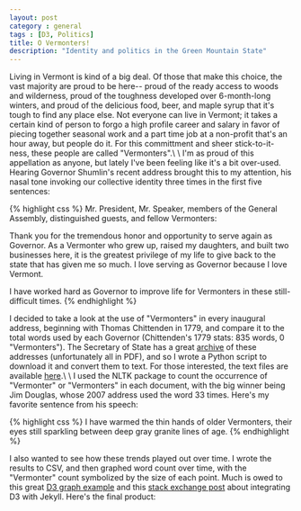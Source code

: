 ```yaml
---
layout: post
category : general
tags : [D3, Politics]
title: O Vermonters!
description: "Identity and politics in the Green Mountain State"
---
```

Living in Vermont is kind of a big deal. Of those that make this choice, the vast majority are proud to be here-- proud of the ready access to woods and wilderness, proud of the toughness developed over 6-month-long winters, and proud of the delicious food, beer, and maple syrup that it's tough to find any place else. Not everyone can live in Vermont; it takes a certain kind of person to forgo a high profile career and salary in favor of piecing together seasonal work and a part time job at a non-profit that's an hour away, but people do it. For this committment and sheer stick-to-it-ness, these people are called "Vermonters".\\
\\
I'm as proud of this appellation as anyone, but lately I've been feeling like it's a bit over-used. Hearing Governor Shumlin's recent address  brought this to my attention, his nasal tone invoking our collective identity three times in the first five sentences:

{% highlight css %}
Mr. President, Mr. Speaker, members of the General Assembly, distinguished guests,
and fellow Vermonters:

Thank you for the tremendous honor and opportunity to serve again as Governor.
As a Vermonter who grew up, raised my daughters, and built two businesses here, it
is the greatest privilege of my life to give back to the state that has given me
so much. I love serving as Governor because I love Vermont.

I have worked hard as Governor to improve life for Vermonters in these
still-difficult times.
{% endhighlight %}

I decided to take a look at the use of "Vermonters" in every inaugural address, beginning with Thomas Chittenden in 1779, and compare it to the total words used by each Governor (Chittenden's 1779 stats: 835 words, 0 "Vermonters"). The Secretary of State has a great [archive](https://www.sec.state.vt.us/archives-records/state-archives/government-history/inaugurals-and-farewells/table-of-addresses.aspx) of these addresses (unfortunately all in PDF), and so I wrote a Python script to download it and convert them to text. For those interested, the text files are available [here](/data/inauguraladdresses).\\
\\
I used the NLTK package to count the occurrence of "Vermonter" or "Vermonters" in each document, with the big winner being Jim Douglas, whose 2007 address used the word 33 times. Here's my favorite sentence from his speech:

{% highlight css %}
I have warmed the thin hands of older Vermonters, their eyes still sparkling
between deep gray granite lines of age.
{% endhighlight %}

I also wanted to see how these trends played out over time. I wrote the results to CSV, and then graphed word count over time, with the "Vermonter" count symbolized by the size of each point. Much is owed to this great [D3 graph example](http://wrobstory.github.io/2013/11/D3-brush-and-tooltip.html) and this [stack exchange post](http://stackoverflow.com/questions/22651346/how-to-embed-a-d3-js-example-to-the-jekyll-blog-post) about integrating D3 with Jekyll. Here's the final product:

<style>

#example .point {
  fill: #2f225d;
  stroke: #afa2dc;
}

#example .selected {
  fill: #afa2dc;
  stroke: #2f225d;
}

#example .axis {
  font: 10px sans-serif;
}

#example p {
  font: 12px sans-serif;
  margin: 0 0 0 0;
  padding: 0;
}

#main .tooltip {
  font: 12px sans-serif;
  margin: 0 0 0 0;
  padding: 0;
}

#example .clear-button {
  font: 14px sans-serif;
  cursor: pointer;
}

#example .axis path,
.axis line {
  fill: none;
  stroke: #000;
  shape-rendering: crispEdges;
}

#example .brush .extent {
  stroke: #fff;
  fill-opacity: .125;
  shape-rendering: crispEdges;
}
</style>
<script src="https://d3js.org/d3.v3.min.js"></script>
<script>
d3.helper = {};

d3.helper.tooltip = function(){
    var tooltipDiv;
    var bodyNode = d3.select('div#main').node();

    function tooltip(selection){

        selection.on('mouseover.tooltip', function(pD, pI){
            // Clean up lost tooltips
            d3.select('div#main').selectAll('div.tooltip').remove();
            // Append tooltip
            tooltipDiv = d3.select('div#main')
                           .append('div')
                           .attr('class', 'tooltip')
            var absoluteMousePos = d3.mouse(bodyNode);
            tooltipDiv.style({

                left: (absoluteMousePos[0])+'px',
                top: (absoluteMousePos[1])+'px',
                'background-color': '#d8d5e4',
                width: '170px',
                height: '60px',
                padding: '5px',
                position: 'absolute',
                'z-index': 1001,
                'box-shadow': '0 1px 2px 0 #656565'
            });

            var first_line = '<p>Governor: ' + pD.governor + '<br>'
            var second_line = 'Year: ' + pD.year + '<br>'
            var third_line = 'Total Words: ' + pD.totalwords_text + '<br>'
            var fourth_line = 'Number of "Vermonters": ' + pD.numvermonters

            tooltipDiv.html(first_line + second_line + third_line + fourth_line)
        })
        .on('mousemove.tooltip', function(pD, pI){
            // Move tooltip
            var absoluteMousePos = d3.mouse(bodyNode);
            tooltipDiv.style({
                left: (absoluteMousePos[0] - 190)+'px',
                top: (absoluteMousePos[1] + 10)+'px'
            });
        })
        .on('mouseout.tooltip', function(pD, pI){
            // Remove tooltip
            tooltipDiv.remove();
        });

    }

    tooltip.attr = function(_x){
        if (!arguments.length) return attrs;
        attrs = _x;
        return this;
    };

    tooltip.style = function(_x){
        if (!arguments.length) return styles;
        styles = _x;
        return this;
    };

    return tooltip;
};

var data = [];
var values = [];


d3.csv("/data/inauguraladdresses/wordcount.csv", function(csvData) {

  csvData.forEach(function(d) {

	data.push({
	index: +d.UniqueID,
    year: +d.Year,
    governor: d.Governor,
    totalwords: d.Totalwords,
    totalwords_text: d.Totalwords_STR,
    numvermonters: +d.Numberofvermonters,
    pcttotal: parseFloat(d.Pctwords)
	});

	values.push(+d.Totalwords);

  });
  buildChart(data);
})

function buildChart(inputData){

	var margin = {top: 20, right: 50, bottom: 60, left: 40},
		width = 720 - margin.left - margin.right,
		height = 500 - margin.top - margin.bottom;

	var x = d3.scale.linear()
		.range([0, width])
		.domain([1775, 2026]);

	var y = d3.scale.linear()
		.range([height, 0])
		.domain([0, d3.max(values) + 100]);

	var brush = d3.svg.brush()
		.x(x)
		.on("brush", brushmove)
		.on("brushend", brushend);

	var xAxis = d3.svg.axis()
		.scale(x)
		.orient("bottom").tickFormat(d3.format("d"));

	var yAxis = d3.svg.axis()
		.scale(y)
		.orient("left")
		.ticks(11);

	var svg = d3.select("div#example").append("svg")
		.attr("width", width + margin.left + margin.right)
		.attr("height", height + margin.top + margin.bottom)
	  .append("g")
		.attr("transform", "translate(" + margin.left + "," + margin.top + ")");

	svg.append("g")
		.attr("class", "x axis")
		.attr("clip-path", "url(#clip)")
		.attr("transform", "translate(0," + height + ")")
		.call(xAxis);

	svg.append("g")
		.attr("class", "y axis")
		.call(yAxis);

	svg.append("g")
		.attr("class", "brush")
		.call(brush)
	  .selectAll('rect')
		.attr('height', height);

	svg.append("defs").append("clipPath")
		.attr("id", "clip")
	  .append("rect")
		.attr("width", width)
		.attr("height", height + 20);

	points = svg.selectAll(".point")
		.data(inputData)
	  .enter().append("circle")
		.attr("class", "point")
		.attr("clip-path", "url(#clip)")
		.attr("r", function(d){return d.numvermonters + 1.75;})
		.attr("cx", function(d) { return x(d.year); })
		.attr("cy", function(d) { return y(d.totalwords); })
		.call(d3.helper.tooltip());

	points.on('mousedown', function(){
	  brush_elm = svg.select(".brush").node();
	  new_click_event = new Event('mousedown');
	  new_click_event.pageX = d3.event.pageX;
	  new_click_event.clientX = d3.event.clientX;
	  new_click_event.pageY = d3.event.pageY;
	  new_click_event.clientY = d3.event.clientY;
	  brush_elm.dispatchEvent(new_click_event);
	});

	function brushmove() {
	  var extent = brush.extent();
	  points.classed("selected", function(d) {
		is_brushed = extent[0] <= d.year && d.year <= extent[1];
		return is_brushed;
	  });
	}

	function brushend() {
	  get_button = d3.select(".clear-button");
	  if(get_button.empty() === true) {
		clear_button = svg.append('text')
		  .attr("y", 460)
		  .attr("x", 540)
		  .attr("class", "clear-button")
		  .text("Clear Brush");
	  }

	  x.domain(brush.extent());

	  transition_data();
	  reset_axis();

	  points.classed("selected", false);
	  d3.select(".brush").call(brush.clear());

	  clear_button.on('click', function(){
		x.domain([1778, 2016]);
		transition_data();
		reset_axis();
		clear_button.remove();
	  });
	}

	function transition_data() {
	  svg.selectAll(".point")
		.data(data)
	  .transition()
		.duration(500)
		.attr("cx", function(d) { return x(d.year); });
	}

	function reset_axis() {
	  svg.transition().duration(500)
	   .select(".x.axis")
	   .call(xAxis);
	}
}

</script>

<div id="example"></div>
